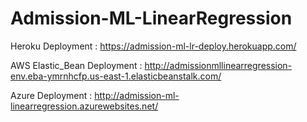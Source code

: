 # Admission-ML-LinearRegression

Heroku Deployment : https://admission-ml-lr-deploy.herokuapp.com/

AWS Elastic_Bean Deployment : http://admissionmllinearregression-env.eba-ymrnhcfp.us-east-1.elasticbeanstalk.com/

Azure Deployment : http://admission-ml-linearregression.azurewebsites.net/
